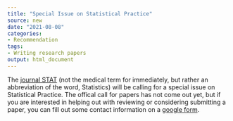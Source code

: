 ```yaml
---
title: "Special Issue on Statistical Practice"
source: new
date: "2021-08-08"
categories:
- Recommendation
tags:
- Writing research papers
output: html_document
---
```


The [journal STAT][sta1] (not the medical term for immediately, but rather an abbreviation of the word, Statistics) will be calling for a special issue on Statistical Practice. The offical call for papers has not come out yet, but if you are interested in helping out with reviewing or considering submitting a paper, you can fill out some contact information on a [google form][goo1].

[goo1]: https://forms.gle/29A9c8fUbxAr7Nwf7
[sta1]: https://onlinelibrary.wiley.com/journal/20491573
